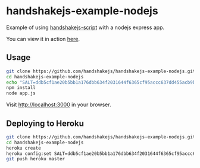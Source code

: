 # handshakejs-example-nodejs 

Example of using [handshakejs-script](https://github.com/handshakejs/handshakejs-script) with a nodejs express app.

You can view it in action [here](http://handshake-example-nodejs.herokuapp.com/).

## Usage

```bash
git clone https://github.com/handshakejs/handshakejs-example-nodejs.git
cd handshakejs-example-nodejs
echo "SALT=ddb5cf1ae20b5bb1a176dbb634f2031644f6365cf95accc637dd455acb9bbafb" > .env
npm install 
node app.js
```

Visit [http://localhost:3000](http://localhost:3000) in your browser.

## Deploying to Heroku

```bash
git clone https://github.com/handshakejs/handshakejs-example-nodejs.git
cd handshakejs-example-nodejs
heroku create
heroku config:set SALT=ddb5cf1ae20b5bb1a176dbb634f2031644f6365cf95accc637dd455acb9bbafb
git push heroku master
```
